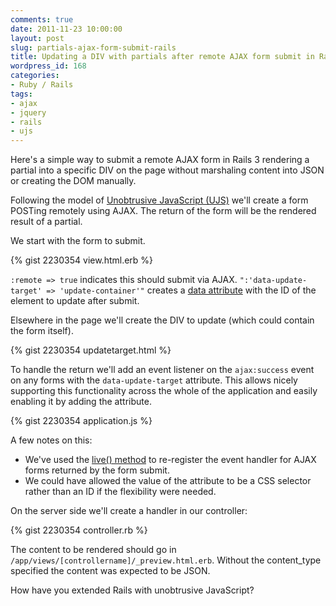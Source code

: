 ```yaml
---
comments: true
date: 2011-11-23 10:00:00
layout: post
slug: partials-ajax-form-submit-rails
title: Updating a DIV with partials after remote AJAX form submit in Rails 3
wordpress_id: 168
categories:
- Ruby / Rails
tags:
- ajax
- jquery
- rails
- ujs
---
```


Here's a simple way to submit a remote AJAX form in Rails 3 rendering a partial into a specific DIV on the page without marshaling content into JSON or creating the DOM manually.

<!-- more -->

Following the model of [Unobtrusive JavaScript (UJS)](http://www.simonecarletti.com/blog/2010/06/unobtrusive-javascript-in-rails-3/) we'll create a form POSTing remotely using AJAX. The return of the form will be the rendered result of a partial.

We start with the form to submit.

{% gist 2230354 view.html.erb %}

`:remote => true` indicates this should submit via AJAX. `":'data-update-target' => 'update-container'"` creates a [data attribute](http://ejohn.org/blog/html-5-data-attributes/) with the ID of the element to update after submit.

Elsewhere in the page we'll create the DIV to update (which could contain the form itself).

{% gist 2230354 updatetarget.html %}

To handle the return we'll add an event listener on the `ajax:success` event on any forms with the `data-update-target` attribute. This allows nicely supporting this functionality across the whole of the application and easily enabling it by adding the attribute.

{% gist 2230354 application.js %}

A few notes on this:

* We've used the [live() method](http://api.jquery.com/live/) to re-register the event handler for AJAX forms returned by the form submit.
* We could have allowed the value of the attribute to be a CSS selector rather than an ID if the flexibility were needed.


On the server side we'll create a handler in our controller:

{% gist 2230354 controller.rb %}

The content to be rendered should go in `/app/views/[controllername]/_preview.html.erb`. Without the content_type specified the content was expected to be JSON.

How have you extended Rails with unobtrusive JavaScript?
